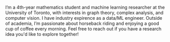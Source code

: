 I’m a 4th-year mathematics student and machine learning researcher at the University of Toronto, with interests in graph theory, complex analysis, and computer vision. I have industry expirence as a data/ML engineer. Outside of academia, I’m passionate about horseback riding and enjoying a good cup of coffee every morning. Feel free to reach out if you have a research idea you'd like to explore together!

